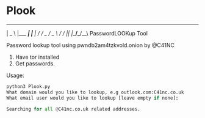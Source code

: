 # Plook
 ____ _          _   
 | _ \ |___  ___| |__
 |  _/ / _ \/ _ \ / /
 |_| |_\___/\___/_\_\ 
PasswordLOOKup Tool

Password lookup tool using pwndb2am4tzkvold.onion by @C41NC

1. Have tor installed
2. Get passwords.

Usage:
```python
python3 Plook.py
What domain would you like to lookup, e.g outlook.com:C41nc.co.uk
What email user would you like to lookup [leave empty if none]:

Searching for all @C41nc.co.uk related addresses.

```
